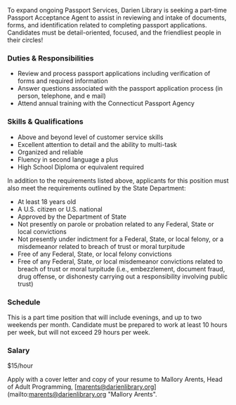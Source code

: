 To expand ongoing Passport Services, Darien Library is seeking a part-time Passport Acceptance Agent to assist in reviewing and intake of documents, forms, and identification related to completing passport applications. Candidates must be detail-oriented, focused, and the friendliest people in their circles!

### Duties & Responsibilities

* Review and process passport applications including verification of forms and required information
* Answer questions associated with the passport application process (in person, telephone, and e mail)
* Attend annual training with the Connecticut Passport Agency

### Skills & Qualifications

* Above and beyond level of customer service skills
* Excellent attention to detail and the ability to multi-task
* Organized and reliable
* Fluency in second language a plus
* High School Diploma or equivalent required

In addition to the requirements listed above, applicants for this position must also meet the requirements outlined by the State Department:
* At least 18 years old
* A U.S. citizen or U.S. national
* Approved by the Department of State
* Not presently on parole or probation related to any Federal, State or local convictions
* Not presently under indictment for a Federal, State, or local felony, or a misdemeanor related to breach of trust or moral turpitude
* Free of any Federal, State, or local felony convictions
* Free of any Federal, State, or local misdemeanor convictions related to breach of trust or moral turpitude (i.e., embezzlement, document fraud, drug offense, or dishonesty carrying out a responsibility involving public trust)

### Schedule

This is a part time position that will include evenings, and up to two weekends per month. Candidate must be prepared to work at least 10 hours per week, but will not exceed 29 hours per week.

### Salary 

$15/hour

Apply with a cover letter and copy of your resume to Mallory Arents, Head of Adult Programming, [marents@darienlibrary.org](mailto:marents@darienlibrary.org "Mallory Arents".